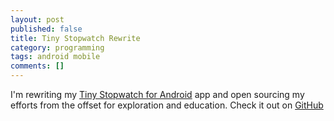```yaml
---
layout: post
published: false
title: Tiny Stopwatch Rewrite
category: programming
tags: android mobile
comments: []
---
```


I'm rewriting my [Tiny Stopwatch for Android](https://play.google.com/store/apps/details?id=com.tinystopwatch.android) app and open sourcing my efforts from the offset for exploration and education. Check it out on [GitHub](https://github.com/CharlesHarley/TinyStopwatch_Android)

